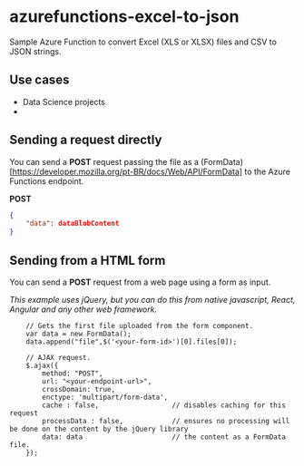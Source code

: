# azurefunctions-excel-to-json

Sample Azure Function to convert Excel (XLS or XLSX) files and CSV to JSON strings.

## Use cases

- Data Science projects
- 

## Sending a request directly

You can send a **POST** request passing the file as a (FormData)[https://developer.mozilla.org/pt-BR/docs/Web/API/FormData] to the Azure Functions endpoint.

**POST**

```JSON
{
    "data": dataBlobContent
}
```

## Sending from a HTML form

You can send a **POST** request from a web page using a form as input.

*This example uses jQuery, but you can do this from native javascript, React, Angular and any other web framework.*

```JS
    // Gets the first file uploaded from the form component.
    var data = new FormData();
    data.append("file",$('<your-form-id>')[0].files[0]);
    
    // AJAX request.
    $.ajax({
        method: "POST",
        url: "<your-endpoint-url>",
        crossDomain: true,
        enctype: 'multipart/form-data',
        cache : false,                  // disables caching for this request
        processData : false,            // ensures no processing will be done on the content by the jQuery library
        data: data                      // the content as a FormData file.
    });
```

